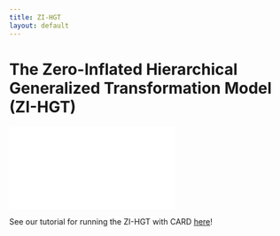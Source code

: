```yaml
---
title: ZI-HGT
layout: default
---
```


# The Zero-Inflated Hierarchical Generalized Transformation Model (ZI-HGT)

![The ZI-HGT is a Bayesian auxiliary technique to noisily transform spatial transcriptomics data to approximate normality prior to analysis and to enable uncertainty quantification even when the analysis technique does not. We apply the ZI-HGT to CARD ([Ma et al, 2022](https://www.nature.com/articles/s41587-022-01273-7)) to perform spatially-informed cell-type deconvolution with data that better matches CARD's normal assumption and conduct uncertainty quantification.
In the ZI-HGT, the raw spatial transcriptomic data $X$ is input, generating $C$ posterior replicates ($H^{[1]}$, ..., $H^{[C]}$) that are interpreted as transformations of the original data that better follow model assumptions.  CARD is then applied to each transformed dataset and a corresponding single-cell RNA sequencing (scRNA-seq) dataset $B$, yielding cell-type proportion estimates ($\widehat{V}^{[1]}$, ..., $\widehat{V}^{[C]}$). These estimates are amalgamated into a single estimate $\widehat{V}$.](Figure1.pdf)

See our tutorial for running the ZI-HGT with CARD [here](Tutorial.html)!
